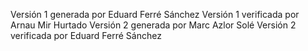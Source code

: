 Versión 1 generada por Eduard Ferré Sánchez
Versión 1 verificada por Arnau Mir Hurtado
Versión 2 generada por Marc Azlor Solé
Versión 2 verificada por Eduard Ferré Sánchez
